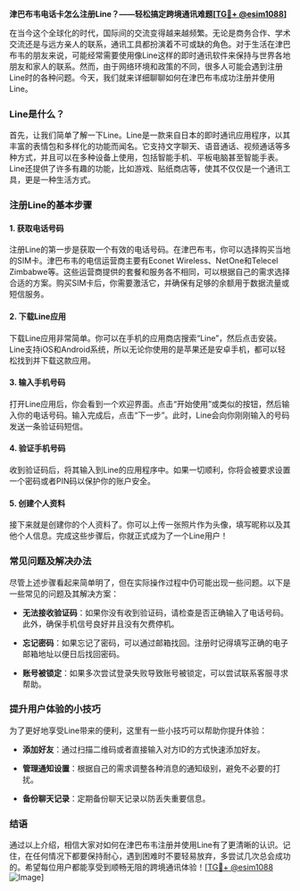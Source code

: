 **津巴布韦电话卡怎么注册Line？——轻松搞定跨境通讯难题[[TG💪+ @esim1088](https://t.me/s/esim1088)]**

在当今这个全球化的时代，国际间的交流变得越来越频繁。无论是商务合作、学术交流还是与远方亲人的联系，通讯工具都扮演着不可或缺的角色。对于生活在津巴布韦的朋友来说，可能经常需要使用像Line这样的即时通讯软件来保持与世界各地朋友和家人的联系。然而，由于网络环境和政策的不同，很多人可能会遇到注册Line时的各种问题。今天，我们就来详细聊聊如何在津巴布韦成功注册并使用Line。

### Line是什么？

首先，让我们简单了解一下Line。Line是一款来自日本的即时通讯应用程序，以其丰富的表情包和多样化的功能而闻名。它支持文字聊天、语音通话、视频通话等多种方式，并且可以在多种设备上使用，包括智能手机、平板电脑甚至智能手表。Line还提供了许多有趣的功能，比如游戏、贴纸商店等，使其不仅仅是一个通讯工具，更是一种生活方式。

### 注册Line的基本步骤

#### 1. 获取电话号码

注册Line的第一步是获取一个有效的电话号码。在津巴布韦，你可以选择购买当地的SIM卡。津巴布韦的电信运营商主要有Econet Wireless、NetOne和Telecel Zimbabwe等。这些运营商提供的套餐和服务各不相同，可以根据自己的需求选择合适的方案。购买SIM卡后，你需要激活它，并确保有足够的余额用于数据流量或短信服务。

#### 2. 下载Line应用

下载Line应用非常简单。你可以在手机的应用商店搜索“Line”，然后点击安装。Line支持iOS和Android系统，所以无论你使用的是苹果还是安卓手机，都可以轻松找到并下载这款应用。

#### 3. 输入手机号码

打开Line应用后，你会看到一个欢迎界面。点击“开始使用”或类似的按钮，然后输入你的电话号码。输入完成后，点击“下一步”。此时，Line会向你刚刚输入的号码发送一条验证码短信。

#### 4. 验证手机号码

收到验证码后，将其输入到Line的应用程序中。如果一切顺利，你将会被要求设置一个密码或者PIN码以保护你的账户安全。

#### 5. 创建个人资料

接下来就是创建你的个人资料了。你可以上传一张照片作为头像，填写昵称以及其他个人信息。完成这些步骤后，你就正式成为了一个Line用户！

### 常见问题及解决办法

尽管上述步骤看起来简单明了，但在实际操作过程中仍可能出现一些问题。以下是一些常见的问题及其解决方案：

- **无法接收验证码**：如果你没有收到验证码，请检查是否正确输入了电话号码。此外，确保手机信号良好并且没有欠费停机。
  
- **忘记密码**：如果忘记了密码，可以通过邮箱找回。注册时记得填写正确的电子邮箱地址以便日后找回密码。

- **账号被锁定**：如果多次尝试登录失败导致账号被锁定，可以尝试联系客服寻求帮助。

### 提升用户体验的小技巧

为了更好地享受Line带来的便利，这里有一些小技巧可以帮助你提升体验：

- **添加好友**：通过扫描二维码或者直接输入对方ID的方式快速添加好友。
  
- **管理通知设置**：根据自己的需求调整各种消息的通知级别，避免不必要的打扰。
  
- **备份聊天记录**：定期备份聊天记录以防丢失重要信息。

### 结语

通过以上介绍，相信大家对如何在津巴布韦注册并使用Line有了更清晰的认识。记住，在任何情况下都要保持耐心，遇到困难时不要轻易放弃，多尝试几次总会成功的。希望每位用户都能享受到顺畅无阻的跨境通讯体验！[[TG💪+ @esim1088](https://t.me/s/esim1088) ![Image](https://i.postimg.cc/4NQfJmqS/Snipaste-2025-05-13-00-14-12.png)]